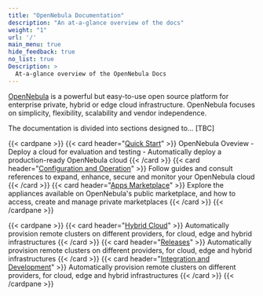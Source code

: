 ```yaml
---
title: "OpenNebula Documentation"
description: "An at-a-glance overview of the docs"
weight: "1"
url: '/'
main_menu: true
hide_feedback: true
no_list: true
Description: >
  At-a-glance overview of the OpenNebula Docs
---
```


[OpenNebula](https://opennebula.io) is a powerful but easy-to-use open source platform for enterprise private, hybrid or edge cloud infrastructure. OpenNebula focuses on simplicity, flexibility, scalability and vendor independence.

The documentation is divided into sections designed to... [TBC]

{{< cardpane >}}
  {{< card header="[Quick Start](/docs/quick_start)" >}}
  OpenNebula Oveview - Deploy a cloud for evaluation and testing - Automatically deploy a production-ready OpenNebula cloud
  {{< /card >}}
  {{< card header="[Configuration and Operation](/docs/operation_and_configuration)" >}}
  Follow guides and consult references to expand, enhance, secure and monitor your OpenNebula cloud
  {{< /card >}}
  {{< card header="[Apps Marketplace](/docs/apps_marketplace)" >}}
  Explore the appliances available on OpenNebula's public marketplace, and how to access, create and manage private marketplaces
  {{< /card >}}
{{< /cardpane >}}

{{< cardpane >}}
  {{< card header="[Hybrid Cloud](/docs/hybrid_cloud)" >}}
  Automatically provision remote clusters on different providers, for cloud, edge and hybrid infrastructures
  {{< /card >}}
  {{< card header="[Releases](/docs/releases)" >}}
  Automatically provision remote clusters on different providers, for cloud, edge and hybrid infrastructures
  {{< /card >}}
  {{< card header="[Integration and Development](/docs/integration_and_development)" >}}
  Automatically provision remote clusters on different providers, for cloud, edge and hybrid infrastructures
  {{< /card >}}
{{< /cardpane >}}

